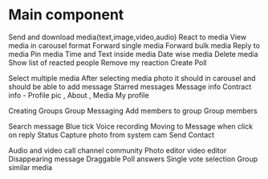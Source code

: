 # Main component

Send and download media(text,image,video,audio)
React to media
View media in carousel format
Forward single media
Forward bulk media
Reply to media
Pin media
Time and Text inside media
Date wise media
Delete media
Show list of reacted people
Remove my reaction
Create Poll

Select multiple media
After selecting media photo it should in carousel and should be able to add message
Starred messages
Message info
Contract info - Profile pic , About , Media
My profile

Creating Groups
Group Messaging
Add members to group
Group members

Search message
Blue tick
Voice recording
Moving to Message when click on reply
Status
Capture photo from system cam
Send Contact

Audio and video call
channel
community
Photo editor
video editor
Disappearing message
Draggable Poll answers
Single vote selection
Group similar media
